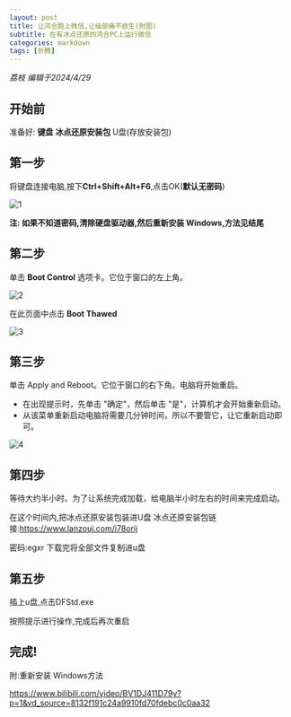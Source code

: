 ```yaml
---
layout: post
title: 让鸿合跑上微信,让级部痛不欲生(附图)
subtitle: 在有冰点还原的鸿合PC上运行微信
categories: markdown
tags: [折腾]
---
```


*荔枝 编辑于2024/4/29*

## 开始前

准备好: **键盘** **冰点还原安装包**  U盘(存放安装包)

## 第一步

将键盘连接电脑,按下**Ctrl+Shift+Alt+F6**,点击OK(**默认无密码**)

![1](https://www.wikihow.com/images/thumb/4/4a/Uninstall-Deep-Freeze-Step-3-Version-4.jpg/v4-460px-Uninstall-Deep-Freeze-Step-3-Version-4.jpg.webp)

**注: 如果不知道密码,清除硬盘驱动器,然后重新安装 Windows,方法见结尾**

## 第二步

单击 **Boot Control** 选项卡。它位于窗口的左上角。

![2](https://www.wikihow.com/images/thumb/1/19/Uninstall-Deep-Freeze-Step-4-Version-3.jpg/v4-460px-Uninstall-Deep-Freeze-Step-4-Version-3.jpg.webp)

在此页面中点击 **Boot Thawed**

![3](https://www.wikihow.com/images/thumb/d/df/Uninstall-Deep-Freeze-Step-5-Version-3.jpg/v4-460px-Uninstall-Deep-Freeze-Step-5-Version-3.jpg.webp)

## 第三步


单击 Apply and Reboot。它位于窗口的右下角。电脑将开始重启。

- 在出现提示时，先单击 "确定"，然后单击 "是"，计算机才会开始重新启动。
- 从该菜单重新启动电脑将需要几分钟时间，所以不要管它，让它重新启动即可。

![4](https://www.wikihow.com/images/thumb/1/11/Uninstall-Deep-Freeze-Step-6-Version-3.jpg/v4-460px-Uninstall-Deep-Freeze-Step-6-Version-3.jpg.webp)

## 第四步

等待大约半小时。为了让系统完成加载，给电脑半小时左右的时间来完成启动。

在这个时间内,把冰点还原安装包装进U盘     冰点还原安装包链接:https://www.lanzouj.com/i78orij

密码:egxr   下载完将全部文件复制进u盘

## 第五步

插上u盘,点击DFStd.exe

按照提示进行操作,完成后再次重启

## 完成!

附:重新安装 Windows方法

https://www.bilibili.com/video/BV1DJ411D79y?p=1&vd_source=8132f191c24a9910fd70fdebc0c0aa32




